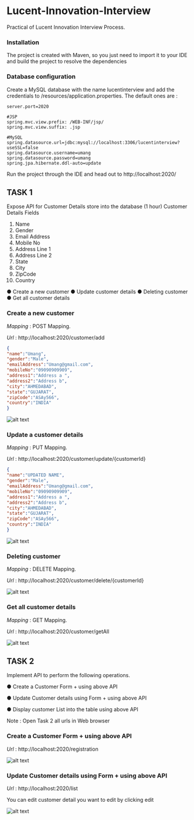 # Lucent-Innovation-Interview
Practical of Lucent Innovation Interview Process.

### Installation

The project is created with Maven, so you just need to import it to your IDE and build the project to resolve the dependencies

### Database configuration

Create a MySQL database with the name lucentinterview and add the credentials to /resources/application.properties.
The default ones are :
```
server.port=2020

#JSP
spring.mvc.view.prefix: /WEB-INF/jsp/
spring.mvc.view.suffix: .jsp

#MySQL
spring.datasource.url=jdbc:mysql://localhost:3306/lucentinterview?useSSL=false
spring.datasource.username=umang
spring.datasource.password=umang
spring.jpa.hibernate.ddl-auto=update

```
Run the project through the IDE and head out to http://localhost:2020/

## TASK 1

Expose API for Customer Details store into the database (1 hour)
Customer Details Fields
1. Name
2. Gender
3. Email Address
4. Mobile No
5. Address Line 1
6. Address Line 2
7. State
8. City
9. ZipCode
10. Country

● Create a new customer
● Update customer details
● Deleting customer
● Get all customer details

### Create a new customer

*Mapping* : POST Mapping.

*Url* : http://localhost:2020/customer/add

```json
{
"name":"Umang",
"gender":"Male",
"emailAddress":"Umang@gmail.com",
"mobileNo":"09090909909",
"address1":"Address a ",
"address2":"Address b",
"city":"AHMEDABAD",
"state":"GUJARAT",
"zipCode":"ASAy566",
"country":"INDIA"
}

```

![alt text](https://github.com/umang4846/Lucient-Innovation-Interview/blob/master/Lucient-Innovation-Interview/addCustomerREST.png)

### Update a customer details

*Mapping* : PUT Mapping.

*Url* : http://localhost:2020/customer/update/{customerId}

```json
{
"name":"UPDATED NAME",
"gender":"Male",
"emailAddress":"Umang@gmail.com",
"mobileNo":"09090909909",
"address1":"Address a ",
"address2":"Address b",
"city":"AHMEDABAD",
"state":"GUJARAT",
"zipCode":"ASAy566",
"country":"INDIA"
}

```

![alt text](https://github.com/umang4846/Lucient-Innovation-Interview/blob/master/Lucient-Innovation-Interview/updateCustomerREST.png)

### Deleting customer

*Mapping* : DELETE Mapping.

*Url* : http://localhost:2020/customer/delete/{customerId}

![alt text](https://github.com/umang4846/Lucient-Innovation-Interview/blob/master/Lucient-Innovation-Interview/deleteCustomerREST.png)

### Get all customer details

*Mapping* : GET Mapping.

*Url* : http://localhost:2020/customer/getAll

![alt text](https://github.com/umang4846/Lucient-Innovation-Interview/blob/master/Lucient-Innovation-Interview/getAllCustomerREST.png)



## TASK 2

Implement API to perform the following operations. 

● Create a Customer Form + using above API

● Update Customer details using Form + using above API

● Display customer List into the table using above API

Note :
 Open Task 2 all urls in Web browser

### Create a Customer Form + using above API

*Url* : http://localhost:2020/registration

![alt text](https://github.com/umang4846/Lucient-Innovation-Interview/blob/master/Lucient-Innovation-Interview/registerCustomerUI.png)


### Update Customer details using Form + using above API

*Url* : http://localhost:2020/list

You can edit customer detail you want to edit by clicking edit

![alt text](https://github.com/umang4846/Lucient-Innovation-Interview/blob/master/Lucient-Innovation-Interview/allCustomerUI.png)
